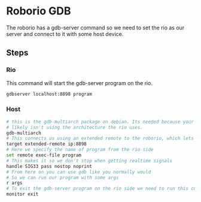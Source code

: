 # Roborio GDB

The roborio has a gdb-server command so we need to set the rio as our server and connect to it with some host device.

## Steps

### Rio
This command will start the gdb-server program on the rio.
```bash
gdbserver localhost:8898 program
```

### Host
```bash
# this is the gdb-multiarch package on debian. Its needed because your host machine
# likely isn't using the architecture the rio uses.
gdb-multiarch
# This connects us using an extended remote to the roborio, which lets us use the run command.
target extended-remote ip:8898
# Here we specify the name of program from the rio side
set remote exec-file program
# This makes it so we don't stop when getting realtime signals
handle SIG33 pass nostop noprint
# From here on you can use gdb like you normally would
# So we can run our program with some args
r args
# To exit the gdb-server program on the rio side we need to run this command.
monitor exit
```
